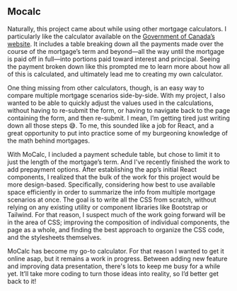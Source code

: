 ## Mocalc

Naturally, this project came about while using other mortgage calculators. I particularly
like the calculator available on the [Government of Canada’s website](https://itools-ioutils.fcac-acfc.gc.ca/MC-CH/MC-CH-eng.aspx). It includes a table 
breaking down all the payments made over the course of the mortgage’s term and beyond—all the way until 
the mortgage is paid off in full—into portions paid toward interest and principal. 
Seeing the payment broken down like this prompted me to learn more about how all of 
this is calculated, and ultimately lead me to creating my own calculator.

One thing missing from other calculators, though,  is an easy way to compare 
multiple mortgage scenarios side-by-side. With my project, I also wanted to be able to quickly adjust the values used in the 
calculations, without having to re-submit the form, or having to navigate back to the page containing the 
form, and then re-submit. I mean, I’m getting tired just writing down all those steps 😅. To me, this 
sounded like a job for React, and a great opportunity to put into practice some of my burgeoning knowledge
of the math behind mortgages.

With MoCalc, I included a payment schedule table, but chose to limit it to just the length of the
mortgage’s term. And I've recently finished the work to add prepayment options. After establishing the app’s initial 
React components, I realized that the bulk of the work for this project would be more design-based. 
Specifically, considering how best to use available space efficiently in order to summarize the info from
multiple mortgage scenarios at once. The goal is to write all the CSS from scratch, without relying on any
existing utility or component libraries like Bootstrap or Tailwind. For that reason, I suspect much of the
work going forward will be in the area of CSS; improving the composition of individual components, the page
as a whole, and finding the best approach to organize the CSS code, and the stylesheets themselves.

MoCalc has become my go-to calculator. For that reason I wanted to get it online asap, but it remains a
work in progress. Between adding new feature and improving data presentation, there's lots to keep me busy
for a while yet. It’ll take more coding to turn those ideas into 
reality, so I’d better get back to it!
